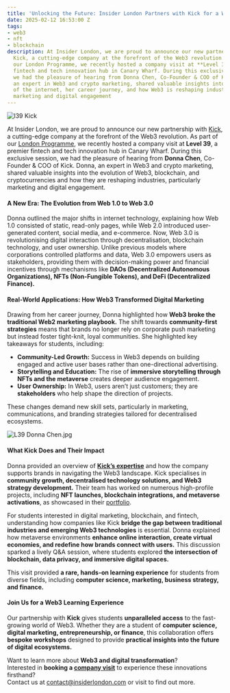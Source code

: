 ```yaml
---
title: 'Unlocking the Future: Insider London Partners with Kick for a Web3 Workshop'
date: 2025-02-12 16:53:00 Z
tags:
- web3
- nft
- blockchain
description: At Insider London, we are proud to announce our new partnership with
  Kick, a cutting-edge company at the forefront of the Web3 revolution. As part of
  our London Programme, we recently hosted a company visit at **Level 39**, a premier
  fintech and tech innovation hub in Canary Wharf. During this exclusive session,
  we had the pleasure of hearing from Donna Chen, Co-Founder & COO of Kick. Donna,
  an expert in Web3 and crypto marketing, shared valuable insights into the evolution
  of the internet, her career journey, and how Web3 is reshaping industries, particularly
  marketing and digital engagement
---
```


![l39 Kick](/uploads/l39%20Kick.jpg)

At Insider London, we are proud to announce our new partnership with [Kick](https://www.kickweb3.io/), a cutting-edge company at the forefront of the Web3 revolution. As part of our [London Programme](https://www.insiderlondon.com/london/), we recently hosted a company visit at **Level 39**, a premier fintech and tech innovation hub in Canary Wharf. During this exclusive session, we had the pleasure of hearing from **Donna Chen**, Co-Founder & COO of Kick. Donna, an expert in Web3 and crypto marketing, shared valuable insights into the evolution of Web3, blockchain, and cryptocurrencies and how they are reshaping industries, particularly marketing and digital engagement.

#### A New Era: The Evolution from Web 1.0 to Web 3.0

Donna outlined the major shifts in internet technology, explaining how Web 1.0 consisted of static, read-only pages, while Web 2.0 introduced user-generated content, social media, and e-commerce. Now, Web 3.0 is revolutionising digital interaction through decentralisation, blockchain technology, and user ownership. Unlike previous models where corporations controlled platforms and data, Web 3.0 empowers users as stakeholders, providing them with decision-making power and financial incentives through mechanisms like **DAOs (Decentralized Autonomous Organizations), NFTs (Non-Fungible Tokens), and DeFi (Decentralized Finance).**

#### Real-World Applications: How Web3 Transformed Digital Marketing

Drawing from her career journey, Donna highlighted how **Web3 broke the traditional Web2 marketing playbook.** The shift towards **community-first strategies** means that brands no longer rely on corporate push marketing but instead foster tight-knit, loyal communities. She highlighted key takeaways for students, including:

- **Community-Led Growth:** Success in Web3 depends on building engaged and active user bases rather than one-directional advertising. 
- **Storytelling and Education:** The rise of **immersive storytelling through NFTs and the metaverse** creates deeper audience engagement.
- **User Ownership:** In Web3, users aren’t just customers; they are **stakeholders** who help shape the direction of projects.

These changes demand new skill sets, particularly in marketing, communications, and branding strategies tailored for decentralised ecosystems.

![L39 Donna Chen.jpg](/uploads/L39%20Donna%20Chen.jpg)

#### What Kick Does and Their Impact

Donna provided an overview of **[Kick’s expertise](https://www.kickweb3.io/expertise)** and how the company supports brands in navigating the Web3 landscape. Kick specialises in **community growth, decentralised technology solutions, and Web3 strategy development.** Their team has worked on numerous high-profile projects, including **NFT launches, blockchain integrations, and metaverse activations**, as showcased in their [portfolio](https://www.kickweb3.io/projects).

For students interested in digital marketing, blockchain, and fintech, understanding how companies like Kick **bridge the gap between traditional industries and emerging Web3 technologies** is essential. Donna explained how metaverse environments **enhance online interaction, create virtual economies, and redefine how brands connect with users.** This discussion sparked a lively Q&A session, where students explored **the intersection of blockchain, data privacy, and immersive digital spaces.** 

This visit provided **a rare, hands-on learning experience** for students from diverse fields, including **computer science, marketing, business strategy, and finance.** 

#### Join Us for a Web3 Learning Experience

Our partnership with **Kick** gives students **unparalleled access** to the fast-growing world of Web3. Whether they are a student of **computer science, digital marketing, entrepreneurship, or finance**, this collaboration offers **bespoke workshops** designed to provide **practical insights into the future of digital ecosystems.** 

Want to learn more about **Web3 and digital transformation**?  
Interested in **booking a [company visit](https://www.insiderlondon.com/london/company-visits/)** to experience these innovations firsthand?  
Contact us at [contact@insiderlondon.com](mailto:contact@insiderlondon.com) or visit to find out more.


